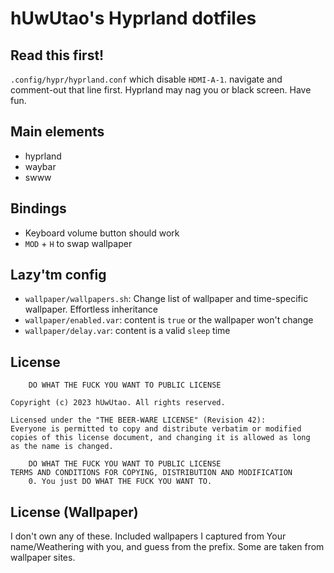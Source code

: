 # hUwUtao's Hyprland dotfiles

## Read this first!
`.config/hypr/hyprland.conf` which disable `HDMI-A-1`. navigate and comment-out that line first. Hyprland may nag you or black screen. Have fun.

## Main elements
- hyprland
- waybar
- swww

## Bindings
- Keyboard volume button should work
- `MOD` + `H` to swap wallpaper

## Lazy'tm config
- `wallpaper/wallpapers.sh`: Change list of wallpaper and time-specific wallpaper. Effortless inheritance
- `wallpaper/enabled.var`: content is `true` or the wallpaper won't change
- `wallpaper/delay.var`: content is a valid `sleep` time

## License
```
    DO WHAT THE FUCK YOU WANT TO PUBLIC LICENSE

Copyright (c) 2023 hUwUtao. All rights reserved.

Licensed under the "THE BEER-WARE LICENSE" (Revision 42):
Everyone is permitted to copy and distribute verbatim or modified
copies of this license document, and changing it is allowed as long
as the name is changed.

    DO WHAT THE FUCK YOU WANT TO PUBLIC LICENSE
TERMS AND CONDITIONS FOR COPYING, DISTRIBUTION AND MODIFICATION
    0. You just DO WHAT THE FUCK YOU WANT TO.
```

## License (Wallpaper)

I don't own any of these. Included wallpapers I captured from Your name/Weathering with you, and guess from the prefix. Some are taken from wallpaper sites.
